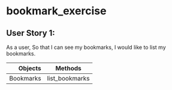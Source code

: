 # bookmark_exercise

## User Story 1:

As a user,
So that I can see my bookmarks,
I would like to list my bookmarks.

| Objects   | Methods        |
| ---------:|:--------------:|
| Bookmarks | list_bookmarks |